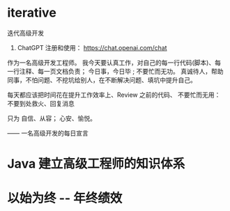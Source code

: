 # iterative
迭代高级开发


1. ChatGPT 注册和使用： https://chat.openai.com/chat

作为一名高级开发工程师。
我今天要认真工作，对自己的每一行代码(脚本)、每一行注释、每一页文档负责； 
今日事，今日毕 ;  不要忙而无功。
真诚待人，帮助同事，不怕问题、不挖坑给别人，在不断解决问题、填坑中提升自己。

每天都应该把时间花在提升工作效率上、Review 之前的代码、
不要忙而无用： 不要到处救火、回复消息

只为 自信、从容； 心安、愉悦。

——  一名高级开发的每日宣言

# Java 建立高级工程师的知识体系


# 以始为终 -- 年终绩效
